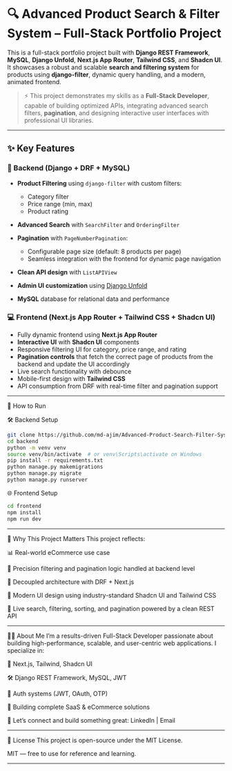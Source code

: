 # 🔍 Advanced Product Search & Filter System – Full-Stack Portfolio Project

This is a full-stack portfolio project built with **Django REST Framework**, **MySQL**, **Django Unfold**, **Next.js App Router**, **Tailwind CSS**, and **Shadcn UI**. It showcases a robust and scalable **search and filtering system** for products using **django-filter**, dynamic query handling, and a modern, animated frontend.

> ⚡ This project demonstrates my skills as a **Full-Stack Developer**, capable of building optimized APIs, integrating advanced search filters, **pagination**, and designing interactive user interfaces with professional UI libraries.

---

## ✨ Key Features

### 🔧 Backend (Django + DRF + MySQL)

* **Product Filtering** using `django-filter` with custom filters:

  * Category filter
  * Price range (min, max)
  * Product rating
* **Advanced Search** with `SearchFilter` and `OrderingFilter`
* **Pagination** with `PageNumberPagination`:

  * Configurable page size (default: 8 products per page)
  * Seamless integration with the frontend for dynamic page navigation
* **Clean API design** with `ListAPIView`
* **Admin UI customization** using [Django Unfold](https://github.com/md-ajim/django-admin-custom)
* **MySQL** database for relational data and performance

### 💻 Frontend (Next.js App Router + Tailwind CSS + Shadcn UI)

* Fully dynamic frontend using **Next.js App Router**
* **Interactive UI** with **Shadcn UI** components
* Responsive filtering UI for category, price range, and rating
* **Pagination controls** that fetch the correct page of products from the backend and update the UI accordingly
* Live search functionality with debounce
* Mobile-first design with **Tailwind CSS**
* API consumption from DRF with real-time filter and pagination support

---

🚀 How to Run

🛠 Backend Setup

```bash
git clone https://github.com/md-ajim/Advanced-Product-Search-Filter-System.git
cd backend
python -m venv venv
source venv/bin/activate  # or venv\Scripts\activate on Windows
pip install -r requirements.txt
python manage.py makemigrations
python manage.py migrate
python manage.py runserver
```

🌐 Frontend Setup

```bash
cd frontend
npm install
npm run dev
```

---

🧠 Why This Project Matters
This project reflects:

📊 Real-world eCommerce use case

🎯 Precision filtering and pagination logic handled at backend level

🧹 Decoupled architecture with DRF + Next.js

🎨 Modern UI design using industry-standard Shadcn UI and Tailwind CSS

🔄 Live search, filtering, sorting, and pagination powered by a clean REST API

---

👨‍💻 About Me
I’m a results-driven Full-Stack Developer passionate about building high-performance, scalable, and user-centric web applications. I specialize in:

🔗 Next.js, Tailwind, Shadcn UI

🛠 Django REST Framework, MySQL, JWT

🔐 Auth systems (JWT, OAuth, OTP)

💼 Building complete SaaS & eCommerce solutions

📨 Let’s connect and build something great: LinkedIn | Email

---

🪪 License
This project is open-source under the MIT License.

MIT — free to use for reference and learning.

---


